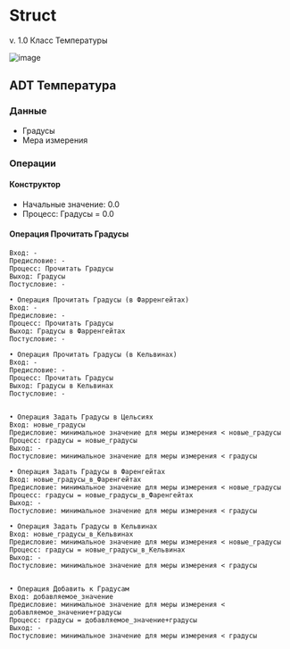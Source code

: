 # Struct
v. 1.0 Класс Температуры

![image](https://github.com/YudinDP/Struct/assets/146605173/a5f5c723-4043-4987-9870-2ee61dfab2fc)




## ADT Температура
### Данные

* Градусы
* Мера измерения
### Операции

#### Конструктор 
- Начальные значение: 0.0
- Процесс: Градусы = 0.0


#### Операция Прочитать Градусы
	Вход: -
	Предисловие: -
	Процесс: Прочитать Градусы
	Выход: Градусы
	Постусловие: -

	• Операция Прочитать Градусы (в Фарренгейтах)
	Вход: -
	Предисловие: -
	Процесс: Прочитать Градусы
	Выход: Градусы в Фарренгейтах
	Постусловие: -

	• Операция Прочитать Градусы (в Кельвинах)
	Вход: -
	Предисловие: -
	Процесс: Прочитать Градусы
	Выход: Градусы в Кельвинах
	Постусловие: -


	• Операция Задать Градусы в Цельсиях
	Вход: новые_градусы
	Предисловие: минимальное значение для меры измерения < новые_градусы
	Процесс: градусы = новые_градусы
	Выход: -
	Постусловие: минимальное значение для меры измерения < градусы

 	• Операция Задать Градусы в Фаренгейтах
	Вход: новые_градусы_в_Фаренгейтах
	Предисловие: минимальное значение для меры измерения < новые_градусы
	Процесс: градусы = новые_градусы_в_Фаренгейтах
	Выход: -
	Постусловие: минимальное значение для меры измерения < градусы

 	• Операция Задать Градусы в Кельвинах
	Вход: новые_градусы_в_Кельвинах
	Предисловие: минимальное значение для меры измерения < новые_градусы
	Процесс: градусы = новые_градусы_в_Кельвинах
	Выход: -
	Постусловие: минимальное значение для меры измерения < градусы
 

	• Операция Добавить к Градусам
	Вход: добавляемое_значение
	Предисловие: минимальное значение для меры измерения < добавляемое_значение+градусы
	Процесс: градусы = добавляемое_значение+градусы
	Выход: -
	Постусловие: минимальное значение для меры измерения < градусы



